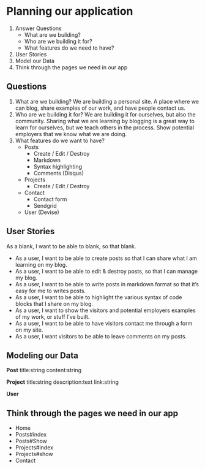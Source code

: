 # Planning our application

1. Answer Questions
   - What are we building?
   - Who are we building it for?
   - What features do we need to have?
2. User Stories
3. Model our Data
4. Think through the pages we need in our app

## Questions

1. What are we building? We are building a personal site. A place where we can blog, share examples of our work, and have people contact us.
2. Who are we building it for? We are building it for ourselves, but also the community. Sharing what we are learning by blogging is a great way to learn for ourselves, but we teach others in the process. Show potential employers that we know what we are doing.
3. What features do we want to have?
   - Posts
     - Create / Edit / Destroy
     - Markdown
     - Syntax highlighting
     - Comments (Disqus)
   - Projects
     - Create / Edit / Destroy
   - Contact
     - Contact form
     - Sendgrid
   - User (Devise)

## User Stories

As a blank, I want to be able to blank, so that blank.

- As a user, I want to be able to create posts so that I can share what I am learning on my blog.
- As a user, I want to be able to edit & destroy posts, so that I can manage my blog.
- As a user, I want to be able to write posts in markdown format so that it’s easy for me to writes posts.
- As a user, I want to be able to highlight the various syntax of code blocks that I share on my blog.
- As a user, I want to show the visitors and potential employers examples of my work, or stuff I’ve built.
- As a user, I want to be able to have visitors contact me through a form on my site.
- As a user, I want visitors to be able to leave comments on my posts.

## Modeling our Data

**Post** title:string content:string

**Project** title:string description:text link:string

**User**

## Think through the pages we need in our app

- Home
- Posts#index
- Posts#Show
- Projects#index
- Projects#show
- Contact
